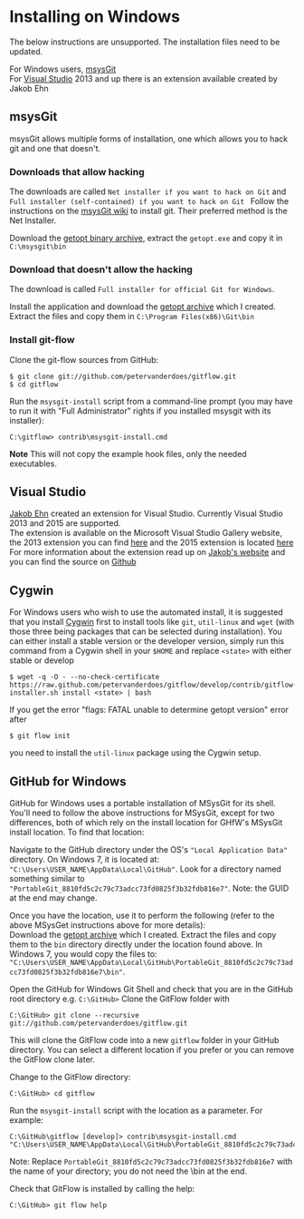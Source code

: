 # Installing on Windows

The below instructions are unsupported. The installation files need to be updated.

For Windows users, [msysGit](#msysgit)  
For [Visual Studio](#visual-studio) 2013 and up there is an extension available created by Jakob Ehn

## msysGit

msysGit allows multiple forms of installation, one which allows you to hack git and one that doesn't.

### Downloads that allow hacking
The downloads are called `Net installer if you want to hack on Git` and `Full installer (self-contained) if you want to hack on Git `
Follow the instructions on the [msysGit wiki](https://github.com/msysgit/msysgit/wiki/InstallMSysGit) to install git. Their preferred method is the Net Installer.

Download the [getopt binary archive](http://lrn.no-ip.info/other/mingw/mingw32/getopt/1.1.4-1/getopt-1.1.4-1-mingw32-bin.tar.lzma), extract the `getopt.exe`  and copy it in `C:\msysgit\bin` 

### Download that doesn't allow the hacking
The download is called `Full installer for official Git for Windows`.

Install the application and download the [getopt archive](http://bit.ly/T5ZMHE) which I created.
Extract the files and copy them in `C:\Program Files(x86)\Git\bin`

### Install git-flow
Clone the git-flow sources from GitHub:

	$ git clone git://github.com/petervanderdoes/gitflow.git
	$ cd gitflow

Run the `msysgit-install` script from a command-line prompt (you may have to
run it with "Full Administrator" rights if you installed msysgit with its
installer):

	C:\gitflow> contrib\msysgit-install.cmd

**Note**
This will not copy the example hook files, only the needed executables.

## Visual Studio
[Jakob Ehn](https://github.com/jakobehn/) created an extension for Visual Studio. Currently Visual Studio 2013 and 2015 are supported.  
The extension is available on the Microsoft Visual Studio Gallery website, the 2013 extension you can find [here](https://visualstudiogallery.msdn.microsoft.com/27f6d087-9b6f-46b0-b236-d72907b54683) and the 2015 extension is located [here](https://visualstudiogallery.msdn.microsoft.com/f5ae0a1d-005f-4a09-a19c-3f46ff30400a)  
For more information about the extension read up on [Jakob's website](http://blog.ehn.nu/2015/02/introducing-gitflow-for-visual-studio/) and you can find the source on [Github](https://github.com/jakobehn/GitFlow.VS)  


## Cygwin


For Windows users who wish to use the automated install, it is suggested that you install [Cygwin](http://www.cygwin.com/)
first to install tools like `git`, `util-linux` and `wget` (with those three being packages that can be selected
during installation).
You can either install a stable version or the developer version, simply run 
this command from a Cygwin shell in your `$HOME` and replace `<state>` with either stable or develop

	$ wget -q -O - --no-check-certificate https://raw.github.com/petervanderdoes/gitflow/develop/contrib/gitflow-installer.sh install <state> | bash

If you get the error "flags: FATAL unable to determine getopt version" error after 

	$ git flow init

you need to install the `util-linux` package using the Cygwin setup.

## GitHub for Windows

GitHub for Windows uses a portable installation of MSysGit for its shell. You'll need to follow the above instructions for MSysGit, except for two differences, both of which rely on the install location for GHfW's MSysGit install location. To find that location:

Navigate to the GitHub directory under the OS's `"Local Application Data"` directory. On Windows 7, it is located at: `"C:\Users\USER_NAME\AppData\Local\GitHub"`.
Look for a directory named something similar to `"PortableGit_8810fd5c2c79c73adcc73fd0825f3b32fdb816e7"`. Note: the GUID at the end may change.

Once you have the location, use it to perform the following (refer to the above MSysGet instructions above for more details):  
Download the [getopt archive](http://bit.ly/T5ZMHE) which I created. Extract the files and copy them to the `bin` directory directly under the location found above. In Windows 7, you would copy the files to: `"C:\Users\USER_NAME\AppData\Local\GitHub\PortableGit_8810fd5c2c79c73adcc73fd0825f3b32fdb816e7\bin"`.

Open the GitHub for Windows Git Shell and check that you are in the GitHub root directory e.g. `C:\GitHub>`
Clone the GitFlow folder with 

	C:\GitHub> git clone --recursive git://github.com/petervanderdoes/gitflow.git

This will clone the GitFlow code into a new `gitflow` folder in your GitHub directory. You can select a different location if you prefer or you can remove the GitFlow clone later.

Change to the GitFlow directory:

	C:\GitHub> cd gitflow

Run the `msysgit-install` script with the location as a parameter. For example:

	C:\GitHub\gitflow [develop]> contrib\msysgit-install.cmd "C:\Users\USER_NAME\AppData\Local\GitHub\PortableGit_8810fd5c2c79c73adcc73fd0825f3b32fdb816e7"

Note: Replace `PortableGit_8810fd5c2c79c73adcc73fd0825f3b32fdb816e7` with the name of your directory; you do not need the \bin at the end.

Check that GitFlow is installed by calling the help:

	C:\GitHub> git flow help 
